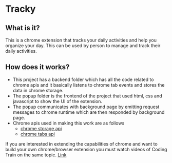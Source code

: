 # Tracky

## What is it?
This is a chrome extension that tracks your daily activities and help you organize your day. This can be used by person to manage and track their daily activities.

## How does it works?
- This project has a backend folder which has all the code related to chrome apis and it basically listens to chrome tab events and stores the data in chrome storage.
- The popup folder is the frontend of the project that used html, css and javascript to show the UI of the extension.
- The popup communicates with background page by emitting request messages to chrome runtime which are then responded by background page.
- Chrome apis used in making this work are as follows
  - [chrome storage api](https://developer.chrome.com/docs/extension/reference/storage "chrome api reference")
  - [chrome tabs api](https://developer.chrome.com/docs/extension/reference/tabs "chrome api reference")

If you are interested in extending the capabilities of chrome and want to build your own chrome/browser extension you must watch videos of Coding Train on the same topic. [Link](https://youtube.com/playlist?list=PLRqwX-V7Uu6bL9VOMT65ahNEri9uqlwfS "playlist of coding train")